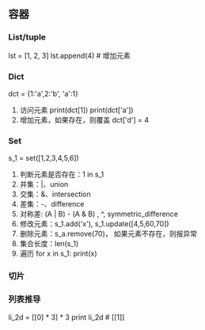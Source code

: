 ## 容器
### List/tuple
lst = [1, 2, 3]
lst.append(4) # 增加元素
### Dict
dct = {1:'a',2:'b', 'a':1}
1. 访问元素
print(dct[1])
print(dct['a'])
2. 增加元素，如果存在，则覆盖
dct['d'] = 4
### Set
s_1 = set([1,2,3,4,5,6])
1. 判断元素是否存在：1 in s_1
2. 并集：|、union
3. 交集：&、intersection
4. 差集：-、difference
5. 对称差: (A | B) - (A & B) , ^, symmetric_difference
6. 修改元素：s_1.add('x'), s_1.update([4,5,60,70])
7. 删除元素：s_a.remove(70)， 如果元素不存在，则报异常
8. 集合长度：len(s_1)
9. 遍历
   for x in s_1:
       print(x)
### 切片
### 列表推导
li_2d = [[0] * 3] * 3
print li_2d # [[1]]